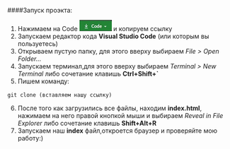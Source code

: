 ####Запуск проэкта:

1. Нажимаем на Code ![](./img/code.jpg) и копируем ссылку
2. Запускаем редактор кода **Visual Studio Code** (или которым вы пользуетесь)
3. Открываем пустую папку, для этого вверху выбираем _File > Open Folder..._
4. Запускаем терминал,для этого вверху выбираем _Terminal > New Terminal_ либо сочетание клавишь **Ctrl+Shift+`**
5. Пишем команду:

```
git clone (вставляем нашу ссылку)
```

6. После того как загрузились все файлы, находим **index.html**, нажимаем на него правой кнопкой мыши и выбираем _Reveal in File Explorer_ либо сочетание клавишь **Shift+Alt+R**
7. Запускаем наш **index** файл,откроется браузер и проверяйте мою работу:)
